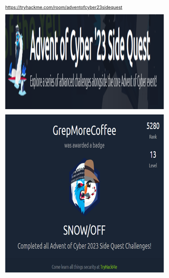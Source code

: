 https://tryhackme.com/room/adventofcyber23sidequest

<p align="left">
  <img height=300 img src= side-quest.PNG/>
</p>

<p align="left">
  <img height=500 img src= all-four.PNG/>
</p>